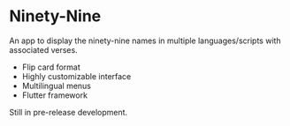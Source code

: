 # Ninety-Nine

An app to display the ninety-nine names in multiple languages/scripts with associated verses. 
* Flip card format
* Highly customizable interface
* Multilingual menus
* Flutter framework

Still in pre-release development.
